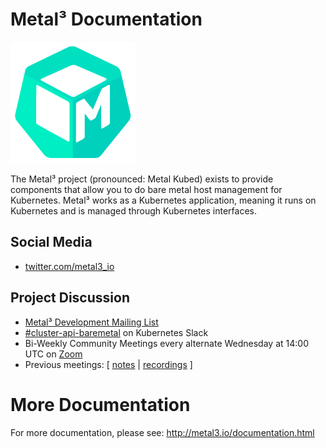 # Metal³ Documentation

![Metal³ Logo](images/metal3.png)

The Metal³ project (pronounced: Metal Kubed) exists to provide components that
allow you to do bare metal host management for Kubernetes.  Metal³ works as a
Kubernetes application, meaning it runs on Kubernetes and is managed through
Kubernetes interfaces.

## Social Media

* [twitter.com/metal3_io](https://twitter.com/metal3_io)

## Project Discussion

* [Metal³ Development Mailing List](https://groups.google.com/forum/#!forum/metal3-dev)
* [#cluster-api-baremetal](https://kubernetes.slack.com/messages/CHD49TLE7) on Kubernetes Slack
* Bi-Weekly Community Meetings every alternate Wednesday at 14:00 UTC on [Zoom](https://zoom.us/j/618270818)
* Previous meetings: \[ [notes][notes] | [recordings][recordings] \]

# More Documentation

For more documentation, please see: http://metal3.io/documentation.html

[notes]: https://docs.google.com/document/d/1d7jqIgmKHvOdcEmE2v72WDZo9kz7WwhuslDOili25Ls/edit
[recordings]: https://www.youtube.com/playlist?list=PL3piInrK5Z0fKv7dwBU71Mn58LngdqOKA
